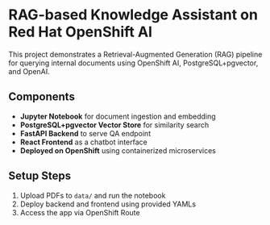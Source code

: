 # RAG-based Knowledge Assistant on Red Hat OpenShift AI

This project demonstrates a Retrieval-Augmented Generation (RAG) pipeline for querying internal documents using OpenShift AI, PostgreSQL+pgvector, and OpenAI.

## Components

- **Jupyter Notebook** for document ingestion and embedding
- **PostgreSQL+pgvector Vector Store** for similarity search
- **FastAPI Backend** to serve QA endpoint
- **React Frontend** as a chatbot interface
- **Deployed on OpenShift** using containerized microservices

## Setup Steps

1. Upload PDFs to `data/` and run the notebook
2. Deploy backend and frontend using provided YAMLs
3. Access the app via OpenShift Route
